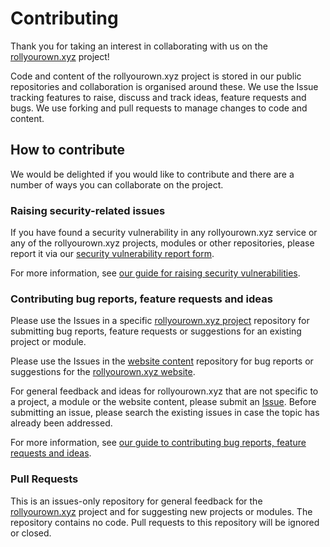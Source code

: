 # Contributing

Thank you for taking an interest in collaborating with us on the [rollyourown.xyz](https://rollyourown.xyz) project!

Code and content of the rollyourown.xyz project is stored in our public repositories and collaboration is organised around these. We use the Issue tracking features to raise, discuss and track ideas, feature requests and bugs. We use forking and pull requests to manage changes to code and content.

## How to contribute

We would be delighted if you would like to contribute and there are a number of ways you can collaborate on the project.

### Raising security-related issues

If you have found a security vulnerability in any rollyourown.xyz service or any of the rollyourown.xyz projects, modules or other repositories, please report it via our [security vulnerability report form](https://forms.rollyourown.xyz/security-vulnerability).

For more information, see [our guide for raising security vulnerabilities](https://rollyourown.xyz/collaborate/security_vulnerabilities/).

### Contributing bug reports, feature requests and ideas

Please use the Issues in a specific [rollyourown.xyz project](https://rollyourown.xyz/rollyourown/) repository for submitting bug reports, feature requests or suggestions for an existing project or module.

Please use the Issues in the [website content](https://rollyourown.xyz/collaborate/website_content) repository for bug reports or suggestions for the [rollyourown.xyz website](https://rollyourown.xyz).

For general feedback and ideas for rollyourown.xyz that are not specific to a project, a module or the website content, please submit an [Issue](https://rollyourown.xyz/collaborate/bug_reports_feature_requests_ideas/#raising-an-issue). Before submitting an issue, please search the existing issues in case the topic has already been addressed.

For more information, see [our guide to contributing bug reports, feature requests and ideas](https://rollyourown.xyz/collaborate/bug_reports_feature_requests_ideas/).

### Pull Requests

This is an issues-only repository for general feedback for the [rollyourown.xyz](https://rollyourown.xyz) project and for suggesting new projects or modules. The repository contains no code. Pull requests to this repository will be ignored or closed.

